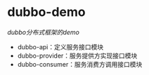 # dubbo-demo
*dubbo分布式框架的demo*

* dubbo-api：定义服务接口模块
* dubbo-provider：服务提供方实现接口模块
* dubbo-consumer：服务消费方调用接口模块
